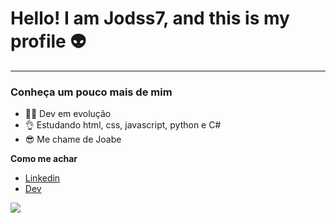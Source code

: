 # Hello! I am Jodss7, and this is my profile :alien:

---

### Conheça um pouco mais de mim 

- 👨‍💻 Dev em evolução 
- 👌 Estudando html, css, javascript, python e C#
- 😎 Me chame de Joabe 

**Como me achar**

* [Linkedin](https://www.linkedin.com/in/joabe-d-santos-santana-20416b232/)
* [Dev](https://dev.to/jodss7)

![](https://pixnio.com/free-images/2018/06/29/2018-06-29-22-27-49-1200x800.jpg)
